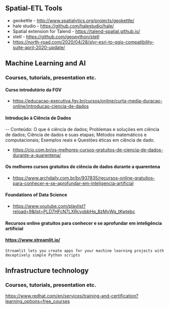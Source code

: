 
## Spatial-ETL Tools
  - geokettle - http://www.spatialytics.org/projects/geokettle/
  - hale studio - https://github.com/halestudio/hale/
  - Spatial extension for Talend - https://talend-spatial.github.io/
  - stetl - https://github.com/geopython/stetl
  - https://north-road.com/2020/04/28/slyr-esri-to-qgis-compatibility-suite-april-2020-update/

## Machine Learning and AI
### Courses, tutorials, presentation etc.
#### Curso introdutório da FGV
- https://educacao-executiva.fgv.br/cursos/online/curta-media-duracao-online/introducao-ciencia-de-dados
#### Introdução à Ciência de Dados 
-- Conteúdo: O que é ciência de dados; Problemas e soluções em ciência de dados; Ciência de dados e suas etapas; Métodos matemáticos e computacionais; Exemplos reais e Questões éticas em ciência de dado.
- https://cio.com.br/os-melhores-cursos-gratuitos-de-ciencia-de-dados-durante-a-quarentena/
#### Os melhores cursos gratuitos de ciência de dados durante a quarentena
- https://www.archdaily.com.br/br/937835/recursos-online-gratuitos-para-conhecer-e-se-aprofundar-em-inteligencia-artificial
#### Foundations of Data Science
- https://www.youtube.com/playlist?reload=9&list=PLD7HFcN7LXRcvobbHq_8zMyWq_tKwtebc
#### Recursos online gratuitos para conhecer e se aprofundar em inteligência artificial
#### https://www.streamlit.io/
    Streamlit lets you create apps for your machine learning projects with deceptively simple Python scripts
## Infrastructure technology
### Courses, tutorials, presentation etc.
https://www.redhat.com/en/services/training-and-certification?learning_options=free_courses
